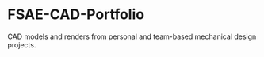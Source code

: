 # FSAE-CAD-Portfolio
CAD models and renders from personal and team-based mechanical design projects.
